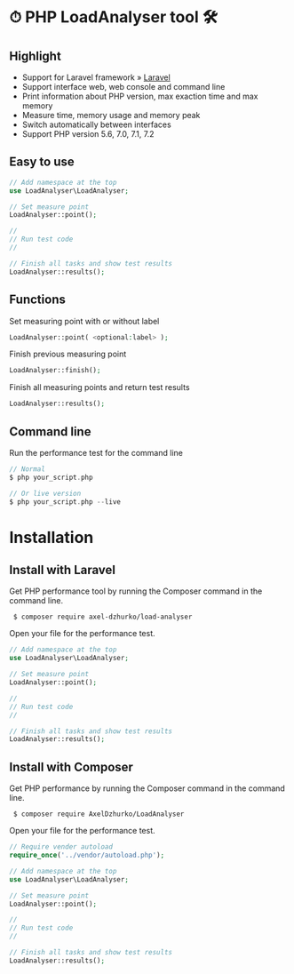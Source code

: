 # ⏱ PHP LoadAnalyser tool 🛠

## Highlight
- Support for Laravel framework » [Laravel](https://laravel.com)
- Support interface web, web console and command line
- Print information about PHP version, max exaction time and max memory
- Measure time, memory usage and memory peak
- Switch automatically between interfaces
- Support PHP version 5.6, 7.0, 7.1, 7.2

## Easy to use
```php
// Add namespace at the top
use LoadAnalyser\LoadAnalyser;

// Set measure point
LoadAnalyser::point();

//
// Run test code
//

// Finish all tasks and show test results
LoadAnalyser::results();

```
## Functions
Set measuring point with or without label

```php
LoadAnalyser::point( <optional:label> );
```

Finish previous measuring point 

```php
LoadAnalyser::finish();
```

Finish all measuring points and return test results

```php
LoadAnalyser::results();
```

## Command line

Run the performance test for the command line

```php
// Normal
$ php your_script.php

// Or live version
$ php your_script.php --live 
```
# Installation

## Install with Laravel
Get PHP performance tool by running the Composer command in the command line. 
```
 $ composer require axel-dzhurko/load-analyser
```

Open your file for the performance test.
```php
// Add namespace at the top
use LoadAnalyser\LoadAnalyser;

// Set measure point
LoadAnalyser::point();

//
// Run test code
//

// Finish all tasks and show test results
LoadAnalyser::results();
```

## Install with Composer
Get PHP performance by running the Composer command in the command line. 
```{r, engine='bash', count_lines}
 $ composer require AxelDzhurko/LoadAnalyser
```

Open your file for the performance test.
```php
// Require vender autoload
require_once('../vendor/autoload.php');

// Add namespace at the top
use LoadAnalyser\LoadAnalyser;

// Set measure point
LoadAnalyser::point();

//
// Run test code
//

// Finish all tasks and show test results
LoadAnalyser::results();
```
